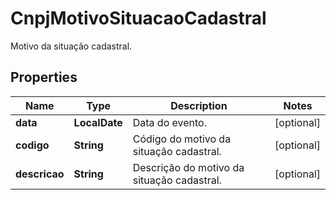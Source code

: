 

# CnpjMotivoSituacaoCadastral

Motivo da situação cadastral.

## Properties

| Name | Type | Description | Notes |
|------------ | ------------- | ------------- | -------------|
|**data** | **LocalDate** | Data do evento. |  [optional] |
|**codigo** | **String** | Código do motivo da situação cadastral. |  [optional] |
|**descricao** | **String** | Descrição do motivo da situação cadastral. |  [optional] |



